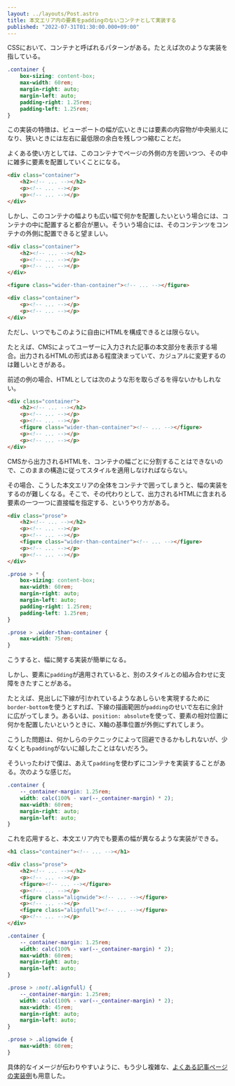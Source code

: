 ```yaml
---
layout: ../layouts/Post.astro
title: 本文エリア内の要素をpaddingのないコンテナとして実装する
published: "2022-07-31T01:30:00.000+09:00"
---
```


CSSにおいて、コンテナと呼ばれるパターンがある。たとえば次のような実装を指している。

```css
.container {
	box-sizing: content-box;
	max-width: 60rem;
	margin-right: auto;
	margin-left: auto;
	padding-right: 1.25rem;
	padding-left: 1.25rem;
}
```

この実装の特徴は、ビューポートの幅が広いときには要素の内容物が中央揃えになり、狭いときには左右に最低限の余白を残しつつ縮むことだ。

よくある使い方としては、このコンテナでページの外側の方を囲いつつ、その中に雑多に要素を配置していくことになる。

```html
<div class="container">
	<h2><!-- ... --></h2>
	<p><!-- ... --></p>
	<p><!-- ... --></p>
</div>
```

しかし、このコンテナの幅よりも広い幅で何かを配置したいという場合には、コンテナの中に配置すると都合が悪い。そういう場合には、そのコンテンツをコンテナの外側に配置できると望ましい。

```html
<div class="container">
	<h2><!-- ... --></h2>
	<p><!-- ... --></p>
	<p><!-- ... --></p>
</div>

<figure class="wider-than-container"><!-- ... --></figure>

<div class="container">
	<p><!-- ... --></p>
	<p><!-- ... --></p>
</div>
```

ただし、いつでもこのように自由にHTMLを構成できるとは限らない。

たとえば、CMSによってユーザーに入力された記事の本文部分を表示する場合。出力されるHTMLの形式はある程度決まっていて、カジュアルに変更するのは難しいときがある。

前述の例の場合、HTMLとしては次のような形を取らざるを得ないかもしれない。

```html
<div class="container">
	<h2><!-- ... --></h2>
	<p><!-- ... --></p>
	<p><!-- ... --></p>
	<figure class="wider-than-container"><!-- ... --></figure>
	<p><!-- ... --></p>
	<p><!-- ... --></p>
</div>
```

CMSから出力されるHTMLを、コンテナの幅ごとに分割することはできないので、このままの構造に従ってスタイルを適用しなければならない。

その場合、こうした本文エリアの全体をコンテナで囲ってしまうと、幅の実装をするのが難しくなる。そこで、その代わりとして、出力されるHTMLに含まれる要素の一つ一つに直接幅を指定する、というやり方がある。

```html
<div class="prose">
	<h2><!-- ... --></h2>
	<p><!-- ... --></p>
	<p><!-- ... --></p>
	<figure class="wider-than-container"><!-- ... --></figure>
	<p><!-- ... --></p>
	<p><!-- ... --></p>
</div>
```

```css
.prose > * {
	box-sizing: content-box;
	max-width: 60rem;
	margin-right: auto;
	margin-left: auto;
	padding-right: 1.25rem;
	padding-left: 1.25rem;
}

.prose > .wider-than-container {
	max-width: 75rem;
}
```

こうすると、幅に関する実装が簡単になる。

しかし、要素に`padding`が適用されていると、別のスタイルとの組み合わせに支障をきたすことがある。

たとえば、見出しに下線が引かれているようなあしらいを実現するために`border-bottom`を使うとすれば、下線の描画範囲が`padding`のせいで左右に余計に広がってしまう。あるいは、`position: absolute`を使って、要素の相対位置に何かを配置したいというときに、X軸の基準位置が外側にずれてしまう。

こうした問題は、何かしらのテクニックによって回避できるかもしれないが、少なくとも`padding`がないに越したことはないだろう。

そういったわけで僕は、あえて`padding`を使わずにコンテナを実装することがある。次のような感じだ。

```css
.container {
	--_container-margin: 1.25rem;
	width: calc(100% - var(--_container-margin) * 2);
	max-width: 60rem;
	margin-right: auto;
	margin-left: auto;
}
```

これを応用すると、本文エリア内でも要素の幅が異なるような実装ができる。

```html
<h1 class="container"><!-- ... --></h1>

<div class="prose">
	<h2><!-- ... --></h2>
	<p><!-- ... --></p>
	<figure><!-- ... --></figure>
	<p><!-- ... --></p>
	<figure class="alignwide"><!-- ... --></figure>
	<p><!-- ... --></p>
	<figure class="alignfull"><!-- ... --></figure>
	<p><!-- ... --></p>
</div>
```

```css
.container {
	--_container-margin: 1.25rem;
	width: calc(100% - var(--_container-margin) * 2);
	max-width: 60rem;
	margin-right: auto;
	margin-left: auto;
}

.prose > :not(.alignfull) {
	--_container-margin: 1.25rem;
	width: calc(100% - var(--_container-margin) * 2);
	max-width: 45rem;
	margin-right: auto;
	margin-left: auto;
}

.prose > .alignwide {
	max-width: 60rem;
}
```

具体的なイメージが伝わりやすいように、もう少し複雑な、[よくある記事ページの実装例](/2022-07-31-container-with-no-padding/demo)も用意した。
